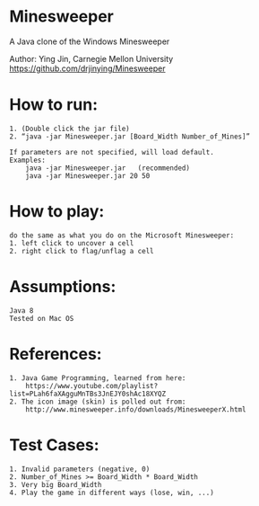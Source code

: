 # Minesweeper
A Java clone of the Windows Minesweeper  
  
Author: Ying Jin, Carnegie Mellon University  
https://github.com/drjinying/Minesweeper

# How to run:
	1. (Double click the jar file)
	2. “java -jar Minesweeper.jar [Board_Width Number_of_Mines]”

	If parameters are not specified, will load default.
	Examples:
		java -jar Minesweeper.jar	(recommended)
		java -jar Minesweeper.jar 20 50

# How to play:
	do the same as what you do on the Microsoft Minesweeper:
	1. left click to uncover a cell
	2. right click to flag/unflag a cell

# Assumptions:
	Java 8
	Tested on Mac OS

# References:
	1. Java Game Programming, learned from here: 
		https://www.youtube.com/playlist?list=PLah6faXAgguMnTBs3JnEJY0shAc18XYQZ
	2. The icon image (skin) is polled out from:
		http://www.minesweeper.info/downloads/MinesweeperX.html

# Test Cases:
	1. Invalid parameters (negative, 0)
	2. Number_of_Mines >= Board_Width * Board_Width
	3. Very big Board_Width
	4. Play the game in different ways (lose, win, ...)
